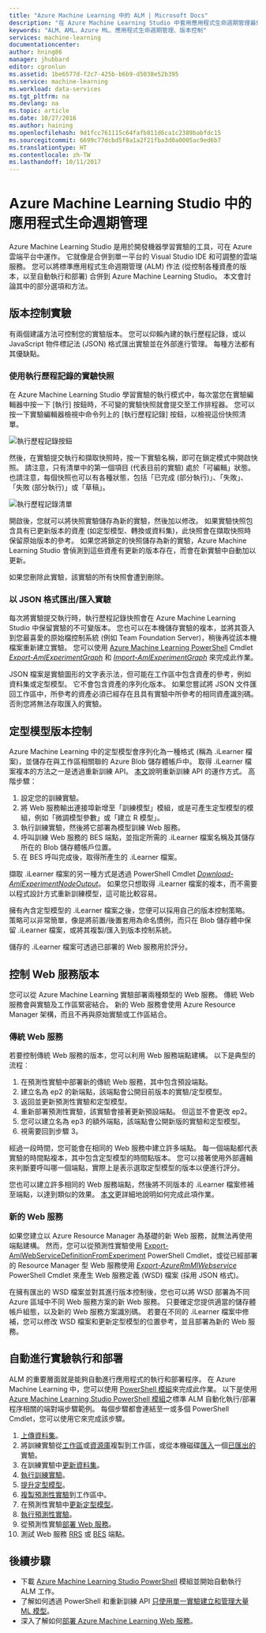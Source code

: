 ```yaml
---
title: "Azure Machine Learning 中的 ALM | Microsoft Docs"
description: "在 Azure Machine Learning Studio 中套用應用程式生命週期管理最佳作法"
keywords: "ALM、AML、Azure ML、應用程式生命週期管理、版本控制"
services: machine-learning
documentationcenter: 
author: hning86
manager: jhubbard
editor: cgronlun
ms.assetid: 1be6577d-f2c7-425b-b6b9-d5038e52b395
ms.service: machine-learning
ms.workload: data-services
ms.tgt_pltfrm: na
ms.devlang: na
ms.topic: article
ms.date: 10/27/2016
ms.author: haining
ms.openlocfilehash: 9d1fcc761115c64fafb811d6ca1c2389babfdc15
ms.sourcegitcommit: 6699c77dcbd5f8a1a2f21fba3d0a0005ac9ed6b7
ms.translationtype: HT
ms.contentlocale: zh-TW
ms.lasthandoff: 10/11/2017
---
```

# <a name="application-lifecycle-management-in-azure-machine-learning-studio"></a>Azure Machine Learning Studio 中的應用程式生命週期管理
Azure Machine Learning Studio 是用於開發機器學習實驗的工具，可在 Azure 雲端平台中運作。 它就像是合併到單一平台的 Visual Studio IDE 和可調整的雲端服務。 您可以將標準應用程式生命週期管理 (ALM) 作法 (從控制各種資產的版本，以至自動執行和部署) 合併到 Azure Machine Learning Studio。 本文會討論其中的部分選項和方法。

## <a name="versioning-experiment"></a>版本控制實驗
有兩個建議方法可控制您的實驗版本。 您可以仰賴內建的執行歷程記錄，或以 JavaScript 物件標記法 (JSON) 格式匯出實驗並在外部進行管理。 每種方法都有其優缺點。

### <a name="experiment-snapshots-using-run-history"></a>使用執行歷程記錄的實驗快照
在 Azure Machine Learning Studio 學習實驗的執行模式中，每次當您在實驗編輯器中按一下 [執行] 按鈕時，不可變的實驗快照就會提交至工作排程器。 您可以按一下實驗編輯器檢視中命令列上的 [執行歷程記錄] 按鈕，以檢視這份快照清單。

![執行歷程記錄按鈕](./media/version-control/runhistory.png)

然後，在實驗提交執行和擷取快照時，按一下實驗名稱，即可在鎖定模式中開啟快照。 請注意，只有清單中的第一個項目 (代表目前的實驗) 處於「可編輯」狀態。 也請注意，每個快照也可以有各種狀態，包括「已完成 (部分執行)」、「失敗」、「失敗 (部分執行)」或「草稿」。

![執行歷程記錄清單](./media/version-control/runhistorylist.png)

開啟後，您就可以將快照實驗儲存為新的實驗，然後加以修改。 如果實驗快照包含具有已更新版本的資產 (如定型模型、轉換或資料集)，此快照會在擷取快照時保留原始版本的參考。 如果您將鎖定的快照儲存為新的實驗，Azure Machine Learning Studio 會偵測到這些資產有更新的版本存在，而會在新實驗中自動加以更新。

如果您刪除此實驗，該實驗的所有快照會遭到刪除。

### <a name="exportimport-experiment-in-json-format"></a>以 JSON 格式匯出/匯入實驗
每次將實驗提交執行時，執行歷程記錄快照會在 Azure Machine Learning Studio 中保留實驗的不可變版本。 您也可以在本機儲存實驗的複本，並將其簽入到您最喜愛的原始檔控制系統 (例如 Team Foundation Server)，稍後再從該本機檔案重新建立實驗。 您可以使用 [Azure Machine Learning PowerShell](http://aka.ms/amlps) Cmdlet [*Export-AmlExperimentGraph*](https://github.com/hning86/azuremlps#export-amlexperimentgraph) 和 [*Import-AmlExperimentGraph*](https://github.com/hning86/azuremlps#import-amlexperimentgraph) 來完成此作業。

JSON 檔案是實驗圖形的文字表示法，但可能在工作區中包含資產的參考，例如資料集或定型模型。 它不會包含資產的序列化版本。 如果您嘗試將 JSON 文件匯回工作區中，所參考的資產必須已經存在且具有實驗中所參考的相同資產識別碼。 否則您將無法存取匯入的實驗。

## <a name="versioning-trained-model"></a>定型模型版本控制
Azure Machine Learning 中的定型模型會序列化為一種格式 (稱為 .iLearner 檔案)，並儲存在與工作區相關聯的 Azure Blob 儲存體帳戶中。 取得 .iLearner 檔案複本的方法之一是透過重新訓練 API。 [本文](retrain-models-programmatically.md)說明重新訓練 API 的運作方式。 高階步驟：

1. 設定您的訓練實驗。
2. 將 Web 服務輸出連接埠新增至「訓練模型」模組，或是可產生定型模型的模組，例如「微調模型參數」或「建立 R 模型」。
3. 執行訓練實驗，然後將它部署為模型訓練 Web 服務。
4. 呼叫訓練 Web 服務的 BES 端點，並指定所需的 .iLearner 檔案名稱及其儲存所在的 Blob 儲存體帳戶位置。
5. 在 BES 呼叫完成後，取得所產生的 .iLearner 檔案。

擷取 .iLearner 檔案的另一種方式是透過 PowerShell Cmdlet [*Download-AmlExperimentNodeOutput*](https://github.com/hning86/azuremlps#download-amlexperimentnodeoutput)。 如果您只想取得 .iLearner 檔案的複本，而不需要以程式設計方式重新訓練模型，這可能比較容易。

擁有內含定型模型的 .iLearner 檔案之後，您便可以採用自己的版本控制策略。 策略可以非常簡單，像是將前置/後置套用為命名慣例，而只在 Blob 儲存體中保留 .iLearner 檔案，或將其複製/匯入到版本控制系統。

儲存的 .iLearner 檔案可透過已部署的 Web 服務用於評分。

## <a name="versioning-web-service"></a>控制 Web 服務版本
您可以從 Azure Machine Learning 實驗部署兩種類型的 Web 服務。 傳統 Web 服務會與實驗及工作區緊密結合。 新的 Web 服務會使用 Azure Resource Manager 架構，而且不再與原始實驗或工作區結合。

### <a name="classic-web-service"></a>傳統 Web 服務
若要控制傳統 Web 服務的版本，您可以利用 Web 服務端點建構。 以下是典型的流程︰

1. 在預測性實驗中部署新的傳統 Web 服務，其中包含預設端點。
2. 建立名為 ep2 的新端點，該端點會公開目前版本的實驗/定型模型。
3. 返回並更新預測性實驗和定型模型。
4. 重新部署預測性實驗，該實驗會接著更新預設端點。 但這並不會更改 ep2。
5. 您可以建立名為 ep3 的額外端點，該端點會公開新版的實驗和定型模型。
6. 視需要回到步驟 3。

經過一段時間，您可能會在相同的 Web 服務中建立許多端點。 每一個端點都代表實驗的時間點複本，其中包含定型模型的時間點版本。 您可以接著使用外部邏輯來判斷要呼叫哪一個端點，實際上是表示選取定型模型的版本以便進行評分。

您也可以建立許多相同的 Web 服務端點，然後將不同版本的 .iLearner 檔案修補至端點，以達到類似的效果。 [本文](create-models-and-endpoints-with-powershell.md)更詳細地說明如何完成此項作業。

### <a name="new-web-service"></a>新的 Web 服務
如果您建立以 Azure Resource Manager 為基礎的新 Web 服務，就無法再使用端點建構。 然而，您可以從預測性實驗使用 [Export-AmlWebServiceDefinitionFromExperiment](https://github.com/hning86/azuremlps#export-amlwebservicedefinitionfromexperiment) PowerShell Cmdlet，或從已經部署的 Resource Manager 型 Web 服務使用 [*Export-AzureRmMlWebservice*](https://msdn.microsoft.com/library/azure/mt767935.aspx) PowerShell Cmdlet 來產生 Web 服務定義 (WSD) 檔案 (採用 JSON 格式)。

在擁有匯出的 WSD 檔案並對其進行版本控制後，您也可以將 WSD 部署為不同 Azure 區域中不同 Web 服務方案的新 Web 服務。 只要確定您提供適當的儲存體帳戶組態，以及新的 Web 服務方案識別碼。 若要在不同的 .iLearner 檔案中修補，您可以修改 WSD 檔案和更新定型模型的位置參考，並且部署為新的 Web 服務。

## <a name="automate-experiment-execution-and-deployment"></a>自動進行實驗執行和部署
ALM 的重要層面就是能夠自動進行應用程式的執行和部署程序。 在 Azure Machine Learning 中，您可以使用 [PowerShell 模組](http://aka.ms/amlps)來完成此作業。 以下是使用 [Azure Machine Learning Studio PowerShell 模組](http://aka.ms/amlps)之標準 ALM 自動化執行/部署程序相關的端對端步驟範例。 每個步驟都會連結至一或多個 PowerShell Cmdlet，您可以使用它來完成該步驟。

1. [上傳資料集](https://github.com/hning86/azuremlps#upload-amldataset)。
2. 將訓練實驗從[工作區](https://github.com/hning86/azuremlps#copy-amlexperiment)或[資源庫](https://github.com/hning86/azuremlps#copy-amlexperimentfromgallery)複製到工作區，或從本機磁碟[匯入](https://github.com/hning86/azuremlps#import-amlexperimentgraph)一個[已匯出的](https://github.com/hning86/azuremlps#export-amlexperimentgraph)實驗。
3. 在訓練實驗中[更新資料集](https://github.com/hning86/azuremlps#update-amlexperimentuserasset)。
4. [執行訓練實驗](https://github.com/hning86/azuremlps#start-amlexperiment)。
5. [提升定型模型](https://github.com/hning86/azuremlps#promote-amltrainedmodel)。
6. [複製預測性實驗](https://github.com/hning86/azuremlps#copy-amlexperiment)到工作區中。
7. 在預測性實驗中[更新定型模型](https://github.com/hning86/azuremlps#update-amlexperimentuserasset)。
8. [執行預測性實驗](https://github.com/hning86/azuremlps#start-amlexperiment)。
9. 從預測性實驗[部署 Web 服務](https://github.com/hning86/azuremlps#new-amlwebservice)。
10. 測試 Web 服務 [RRS](https://github.com/hning86/azuremlps#invoke-amlwebservicerrsendpoint) 或 [BES](https://github.com/hning86/azuremlps#invoke-amlwebservicebesendpoint) 端點。

## <a name="next-steps"></a>後續步驟
* 下載 [Azure Machine Learning Studio PowerShell](http://aka.ms/amlps) 模組並開始自動執行 ALM 工作。
* 了解如何透過 PowerShell 和重新訓練 API [只使用單一實驗建立和管理大量 ML 模型](create-models-and-endpoints-with-powershell.md)。
* 深入了解如何[部署 Azure Machine Learning Web 服務](publish-a-machine-learning-web-service.md)。
